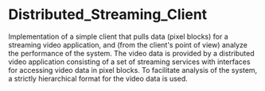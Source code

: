 # Distributed_Streaming_Client
Implementation of a simple client that pulls data (pixel blocks) for a streaming video application, and (from the client's point of view) analyze the performance of the system. The video data is provided by a distributed video application consisting of a set of streaming services with interfaces for accessing video data in pixel blocks. To facilitate analysis of the system, a strictly hierarchical format for the video data is used. 
